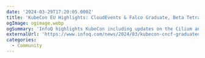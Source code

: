 ```yaml
---
date: '2024-03-29T17:20:05.000Z'
title: 'KubeCon EU Highlights: CloudEvents & Falco Graduate, Beta Tetragon, Linkerd Meshes Legacy Systems'
ogImage: ogimage.webp
ogSummary: 'InfoQ highlights KubeCon including updates on the Cilium and Tetragon projects'
externalUrl: 'https://www.infoq.com/news/2024/03/kubecon-cncf-graduated-projects/'
categories:
  - Community
---
```

